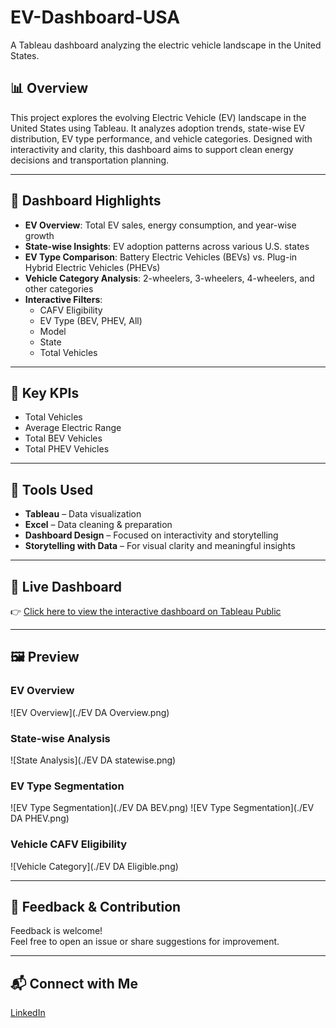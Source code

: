 # EV-Dashboard-USA
A Tableau dashboard analyzing the electric vehicle landscape in the United States.

## 📊 Overview  
This project explores the evolving Electric Vehicle (EV) landscape in the United States using Tableau. It analyzes adoption trends, state-wise EV distribution, EV type performance, and vehicle categories. Designed with interactivity and clarity, this dashboard aims to support clean energy decisions and transportation planning.

---

## 🎯 Dashboard Highlights  
- **EV Overview**: Total EV sales, energy consumption, and year-wise growth  
- **State-wise Insights**: EV adoption patterns across various U.S. states  
- **EV Type Comparison**: Battery Electric Vehicles (BEVs) vs. Plug-in Hybrid Electric Vehicles (PHEVs)  
- **Vehicle Category Analysis**: 2-wheelers, 3-wheelers, 4-wheelers, and other categories  
- **Interactive Filters**:  
  - CAFV Eligibility  
  - EV Type (BEV, PHEV, All)  
  - Model  
  - State  
  - Total Vehicles

---

## 📌 Key KPIs  
- Total Vehicles  
- Average Electric Range  
- Total BEV Vehicles  
- Total PHEV Vehicles  

---

## 🔧 Tools Used  
- **Tableau** – Data visualization  
- **Excel** – Data cleaning & preparation  
- **Dashboard Design** – Focused on interactivity and storytelling  
- **Storytelling with Data** – For visual clarity and meaningful insights  

---

## 🔗 Live Dashboard  
👉 [Click here to view the interactive dashboard on Tableau Public](https://public.tableau.com/shared/B6TQ9JXWB?:display_count=n&:origin=viz_share_link)

---

## 🖼️ Preview  

### EV Overview  
![EV Overview](./EV DA Overview.png)

### State-wise Analysis  
![State Analysis](./EV DA statewise.png)

### EV Type Segmentation  
![EV Type Segmentation](./EV DA BEV.png)
![EV Type Segmentation](./EV DA PHEV.png)

### Vehicle CAFV Eligibility  
![Vehicle Category](./EV DA Eligible.png)

---

## 🙌 Feedback & Contribution  
Feedback is welcome!  
Feel free to open an issue or share suggestions for improvement.

---

## 📬 Connect with Me  
[LinkedIn](https://www.linkedin.com/in/karishmaasawant)  
